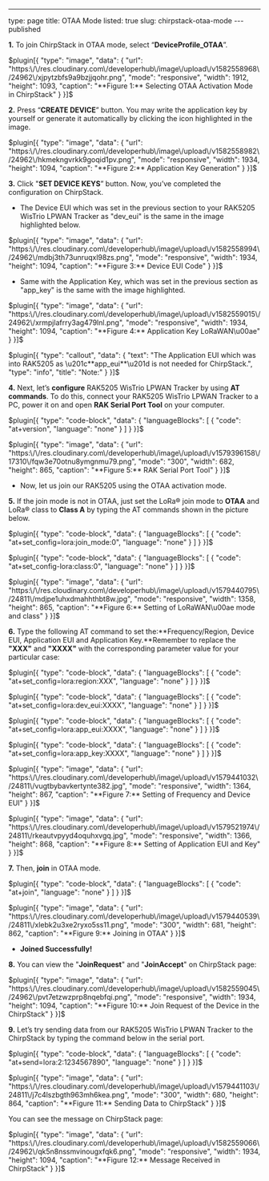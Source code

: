 ---
type: page
title: OTAA Mode
listed: true
slug: chirpstack-otaa-mode
---published

**1.** To join ChirpStack in OTAA mode, select “**DeviceProfile_OTAA**”.

$plugin[{
    "type": "image",
    "data": {
        "url": "https:\/\/res.cloudinary.com\/developerhub\/image\/upload\/v1582558968\/24962\/xjpytzbfs9a9bzjjqohr.png",
        "mode": "responsive",
        "width": 1912,
        "height": 1093,
        "caption": "**Figure 1:** Selecting OTAA Activation Mode in ChirpStack"
    }
}]$

**2.** Press “**CREATE DEVICE**” button. You may write the application key by yourself or generate it automatically by clicking the icon highlighted in the image.

$plugin[{
    "type": "image",
    "data": {
        "url": "https:\/\/res.cloudinary.com\/developerhub\/image\/upload\/v1582558982\/24962\/hkmekngvrkk9goqid1pv.png",
        "mode": "responsive",
        "width": 1934,
        "height": 1094,
        "caption": "**Figure 2:** Application Key Generation"
    }
}]$

**3.** Click "**SET DEVICE KEYS**” button. Now, you’ve completed the configuration on ChirpStack.

- The Device EUI which was set in the previous section to your RAK5205 WisTrio LPWAN Tracker as "dev_eui" is the same in the image highlighted below.

$plugin[{
    "type": "image",
    "data": {
        "url": "https:\/\/res.cloudinary.com\/developerhub\/image\/upload\/v1582558994\/24962\/mdbj3th73unruqxl98zs.png",
        "mode": "responsive",
        "width": 1934,
        "height": 1094,
        "caption": "**Figure 3:** Device EUI Code"
    }
}]$

- Same with the Application Key, which was set in the previous section as "app_key" is the same with the image highlighted.

$plugin[{
    "type": "image",
    "data": {
        "url": "https:\/\/res.cloudinary.com\/developerhub\/image\/upload\/v1582559015\/24962\/xrmpjlafrry3ag479lnl.png",
        "mode": "responsive",
        "width": 1934,
        "height": 1094,
        "caption": "**Figure 4:** Application Key LoRaWAN\u00ae"
    }
}]$

$plugin[{
    "type": "callout",
    "data": {
        "text": "The Application EUI which was into RAK5205 as \u201c**app_eui**\u201d is not needed for ChirpStack.",
        "type": "info",
        "title": "Note:"
    }
}]$

**4.** Next, let’s **configure** RAK5205 WisTrio LPWAN Tracker by using **AT commands**. To do this, connect your RAK5205 WisTrio LPWAN Tracker to a PC, power it on and open **RAK Serial Port Tool** on your computer.

$plugin[{
    "type": "code-block",
    "data": {
        "languageBlocks": [
            {
                "code": "at+version",
                "language": "none"
            }
        ]
    }
}]$

$plugin[{
    "type": "image",
    "data": {
        "url": "https:\/\/res.cloudinary.com\/developerhub\/image\/upload\/v1579396158\/17310\/fqw3e70otnu8ymgnmu79.png",
        "mode": "300",
        "width": 682,
        "height": 865,
        "caption": "**Figure 5:** RAK Serial Port Tool"
    }
}]$

- Now, let us join our RAK5205 using the OTAA activation mode.

**5.** If the join mode is not in OTAA, just set the LoRa® join mode to **OTAA** and LoRa® class to **Class A** by typing the AT commands shown in the picture below.

$plugin[{
    "type": "code-block",
    "data": {
        "languageBlocks": [
            {
                "code": "at+set_config=lora:join_mode:0",
                "language": "none"
            }
        ]
    }
}]$

$plugin[{
    "type": "code-block",
    "data": {
        "languageBlocks": [
            {
                "code": "at+set_config-lora:class:0",
                "language": "none"
            }
        ]
    }
}]$

$plugin[{
    "type": "image",
    "data": {
        "url": "https:\/\/res.cloudinary.com\/developerhub\/image\/upload\/v1579440795\/24811\/mdjpe1uhxdmahhthbt8w.jpg",
        "mode": "responsive",
        "width": 1358,
        "height": 865,
        "caption": "**Figure 6:** Setting of LoRaWAN\u00ae mode and class"
    }
}]$

**6.** Type the following AT command to set the:**Frequency/Region, Device EUI, Application EUI and Application Key.**Remember to replace the **"XXX"** and **"XXXX"** with the corresponding parameter value for your particular case:

$plugin[{
    "type": "code-block",
    "data": {
        "languageBlocks": [
            {
                "code": "at+set_config=lora:region:XXX",
                "language": "none"
            }
        ]
    }
}]$

$plugin[{
    "type": "code-block",
    "data": {
        "languageBlocks": [
            {
                "code": "at+set_config=lora:dev_eui:XXXX",
                "language": "none"
            }
        ]
    }
}]$

$plugin[{
    "type": "code-block",
    "data": {
        "languageBlocks": [
            {
                "code": "at+set_config=lora:app_eui:XXXX",
                "language": "none"
            }
        ]
    }
}]$

$plugin[{
    "type": "code-block",
    "data": {
        "languageBlocks": [
            {
                "code": "at+set_config=lora:app_key:XXXX",
                "language": "none"
            }
        ]
    }
}]$

$plugin[{
    "type": "image",
    "data": {
        "url": "https:\/\/res.cloudinary.com\/developerhub\/image\/upload\/v1579441032\/24811\/vugtbybavkertynte382.jpg",
        "mode": "responsive",
        "width": 1364,
        "height": 867,
        "caption": "**Figure 7:** Setting of Frequency and Device EUI"
    }
}]$

$plugin[{
    "type": "image",
    "data": {
        "url": "https:\/\/res.cloudinary.com\/developerhub\/image\/upload\/v1579521974\/24811\/rkeautvpyyd4oquhxvgq.jpg",
        "mode": "responsive",
        "width": 1366,
        "height": 868,
        "caption": "**Figure 8:** Setting of Application EUI and Key"
    }
}]$

**7.** Then, **join** in OTAA mode.

$plugin[{
    "type": "code-block",
    "data": {
        "languageBlocks": [
            {
                "code": "at+join",
                "language": "none"
            }
        ]
    }
}]$

$plugin[{
    "type": "image",
    "data": {
        "url": "https:\/\/res.cloudinary.com\/developerhub\/image\/upload\/v1579440539\/24811\/xlebk2u3xe2ryxo5ss11.png",
        "mode": "300",
        "width": 681,
        "height": 862,
        "caption": "**Figure 9:** Joining in OTAA"
    }
}]$

- **Joined Successfully!**

**8.** You can view the "**JoinRequest**" and "**JoinAccept**" on ChirpStack page:

$plugin[{
    "type": "image",
    "data": {
        "url": "https:\/\/res.cloudinary.com\/developerhub\/image\/upload\/v1582559045\/24962\/pvt7etzwzprp8nqebfqi.png",
        "mode": "responsive",
        "width": 1934,
        "height": 1094,
        "caption": "**Figure 10:** Join Request of the Device in the ChirpStack"
    }
}]$

**9.** Let’s try sending data from our RAK5205 WisTrio LPWAN Tracker to the ChirpStack by typing the command below in the serial port.

$plugin[{
    "type": "code-block",
    "data": {
        "languageBlocks": [
            {
                "code": "at+send=lora:2:1234567890",
                "language": "none"
            }
        ]
    }
}]$

$plugin[{
    "type": "image",
    "data": {
        "url": "https:\/\/res.cloudinary.com\/developerhub\/image\/upload\/v1579441103\/24811\/j7c4lszbgth963mh6kea.png",
        "mode": "300",
        "width": 680,
        "height": 864,
        "caption": "**Figure 11:** Sending Data to ChirpStack"
    }
}]$

You can see the message on ChirpStack page:

$plugin[{
    "type": "image",
    "data": {
        "url": "https:\/\/res.cloudinary.com\/developerhub\/image\/upload\/v1582559066\/24962\/qk5n8nssmvinougxfqk6.png",
        "mode": "responsive",
        "width": 1934,
        "height": 1094,
        "caption": "**Figure 12:** Message Received in ChirpStack"
    }
}]$

